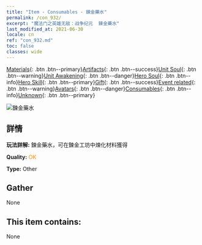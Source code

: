 ```yaml
---
title: "Item - Consumables - 鍊金藥水"
permalink: /con_932/
excerpt: "魔法门之英雄无敌：战争纪元  鍊金藥水"
last_modified_at: 2021-06-30
locale: cn
ref: "con_932.md"
toc: false
classes: wide
---
```

 [Materials](/ItemsCN/){: .btn .btn--primary}[Artifacts](/ItemsCN/Artifacts/){: .btn .btn--success}[Unit Soul](/ItemsCN/UnitSoul/){: .btn .btn--warning}[Unit Awakening](/ItemsCN/UnitAwakening/){: .btn .btn--danger}[Hero Soul](/ItemsCN/HeroSoul/){: .btn .btn--info}[Hero Skill](/ItemsCN/HeroSkill/){: .btn .btn--primary}[Gift](/ItemsCN/Gift/){: .btn .btn--success}[Event related](/ItemsCN/Events/){: .btn .btn--warning}[Avatars](/ItemsCN/Avatars/){: .btn .btn--danger}[Consumables](/ItemsCN/Consumables/){: .btn .btn--info}[Unknown](/ItemsCN/Unknown/){: .btn .btn--primary}

 ![鍊金藥水](/images/t/i_40020.png)

## 詳情
 **玩法詳解:** 鍊金藥水，可在鍊金工坊中煉化材料獲得

 **Quality:** <span style="color: #FF8C00">OK</span>

 **Type:** Other

## Gather

  None

## This item contains:

  None

